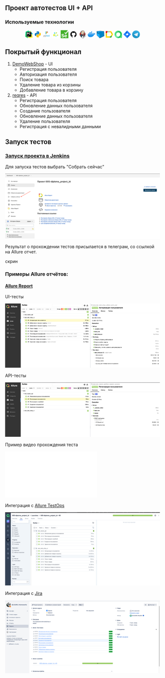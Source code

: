## Проект автотестов  UI + API 

<!-- Технологии -->

### Используемые технологии
<p  align="center">
  <code><img width="5%" title="Pycharm" src="images/logo/pycharm.png"></code>
  <code><img width="5%" title="Python" src="images/logo/python.png"></code>
  <code><img width="5%" title="Pytest" src="images/logo/pytest.png"></code>
  <code><img width="5%" title="Selene" src="images/logo/selene.png"></code>
  <code><img width="5%" title="Selenium" src="images/logo/selenium.png"></code>
  <code><img width="5%" title="GitHub" src="images/logo/github.png"></code>
  <code><img width="5%" title="Jenkins" src="images/logo/jenkins.png"></code>
  <code><img width="5%" title="Docker" src="images/logo/docker.png"></code>
  <code><img width="5%" title="Selenoid" src="images/logo/selenoid.png"></code>
  <code><img width="5%" title="Allure Report" src="images/logo/allure_report.png"></code>
  <code><img width="5%" title="Allure TestOps" src="images/logo/allure_testops.png"></code>
  <code><img width="5%" title="Jira" src="images/logo/jira.png"></code>
  <code><img width="5%" title="Telegram" src="images/logo/tg.png"></code>
</p>


<!-- Тест кейсы -->

## Покрытый функционал

1. [DemoWebShop](https://demowebshop.tricentis.com/) - UI
    - Регистрация пользователя
    - Авторизация пользователя
    - Поиск товара
    - Удаление товара из корзины
    - Добавление товара в корзину
2. [reqres](https://reqres.in/) - API
   - Регистрация пользователя 
   - Обновление данных пользователя
   - Создание пользователя
   - Обновление данных пользователя
   - Удаление пользователя
   - Регистрация с невалидными данными

## Запуск тестов

### [Запуск проекта в Jenkins](https://jenkins.autotests.cloud/job/005-diploma_project_ld/)

Для запуска тестов выбрать "Собрать сейчас"

![Jenkins](/images/screenshot/jenkins.png)

Результат о прохождении тестов присылается в телеграм, со ссылкой на Allure отчет.

скрин

### __Примеры Allure отчётов:__ 

#### [Allure Report](https://jenkins.autotests.cloud/job/005-diploma_project_ld/2/allure/)

UI-тесты

![Allure UI](/images/screenshot/ui.png)

API-тесты

![Allure API](/images/screenshot/api.png)

Пример видео прохождения теста

![Allure vid](/images/screenshot/video_e7b45cd13bf59c8381d1a5f01b414e8b.html)

Интеграция с [Allure TestOps](https://allure.autotests.cloud/launch/26950/tree?treeId=6826&search=)

![Allure TestOps](/images/screenshot/allureTestOps.png)

Интеграция с [Jira](https://jira.autotests.cloud/browse/HOMEWORK-783)

![Allure TestOps](/images/screenshot/jira.png)
